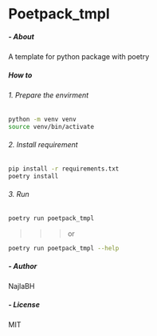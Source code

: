 # Poetpack_tmpl
##### - About
A template for python package with poetry



##### How to 

###### 1. Prepare the envirment
```bash
python -m venv venv
source venv/bin/activate
```

###### 2. Install requirement
```bash
pip install -r requirements.txt
poetry install 
```


###### 3. Run
```bash
poetry run poetpack_tmpl
```
>>> or
```bash
poetry run poetpack_tmpl --help
```

##### - Author
NajlaBH

##### -  License
MIT
